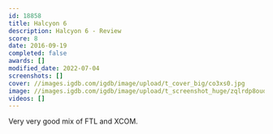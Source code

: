 ```yaml
---
id: 18858
title: Halcyon 6
description: Halcyon 6 - Review
score: 8
date: 2016-09-19
completed: false
awards: []
modified_date: 2022-07-04
screenshots: []
cover: //images.igdb.com/igdb/image/upload/t_cover_big/co3xs0.jpg
image: //images.igdb.com/igdb/image/upload/t_screenshot_huge/zqlrdp8oudxqrgnnauqe.jpg
videos: []
---
```

Very very good mix of FTL and XCOM.
